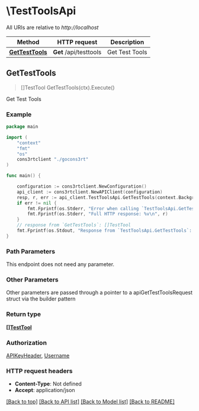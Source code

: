 # \TestToolsApi

All URIs are relative to *http://localhost*

Method | HTTP request | Description
------------- | ------------- | -------------
[**GetTestTools**](TestToolsApi.md#GetTestTools) | **Get** /api/testtools | Get Test Tools



## GetTestTools

> []TestTool GetTestTools(ctx).Execute()

Get Test Tools



### Example

```go
package main

import (
    "context"
    "fmt"
    "os"
    cons3rtclient "./gocons3rt"
)

func main() {

    configuration := cons3rtclient.NewConfiguration()
    api_client := cons3rtclient.NewAPIClient(configuration)
    resp, r, err := api_client.TestToolsApi.GetTestTools(context.Background()).Execute()
    if err != nil {
        fmt.Fprintf(os.Stderr, "Error when calling `TestToolsApi.GetTestTools``: %v\n", err)
        fmt.Fprintf(os.Stderr, "Full HTTP response: %v\n", r)
    }
    // response from `GetTestTools`: []TestTool
    fmt.Fprintf(os.Stdout, "Response from `TestToolsApi.GetTestTools`: %v\n", resp)
}
```

### Path Parameters

This endpoint does not need any parameter.

### Other Parameters

Other parameters are passed through a pointer to a apiGetTestToolsRequest struct via the builder pattern


### Return type

[**[]TestTool**](TestTool.md)

### Authorization

[APIKeyHeader](../README.md#APIKeyHeader), [Username](../README.md#Username)

### HTTP request headers

- **Content-Type**: Not defined
- **Accept**: application/json

[[Back to top]](#) [[Back to API list]](../README.md#documentation-for-api-endpoints)
[[Back to Model list]](../README.md#documentation-for-models)
[[Back to README]](../README.md)

